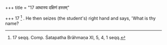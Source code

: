 +++
title = "17 आथास्य दक्षिणं हस्तम्"

+++
17 [^7] . He then seizes (the student's) right hand and says, 'What is thy name?


[^7]:  17 seqq. Comp. Śatapatha Brāhmaṇa XI, 5, 4, 1 seqq.

